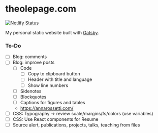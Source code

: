 # theolepage.com

[![Netlify Status](https://api.netlify.com/api/v1/badges/dbe53215-22d8-4df4-9d69-32fa66f826a3/deploy-status)](https://app.netlify.com/sites/theolepagecom/deploys)

My personal static website built with [Gatsby](https://www.gatsbyjs.com/).

### To-Do

- [ ] Blog: comments
- [ ] Blog: improve posts
    - [ ] Code
        - [ ] Copy to clipboard button
        - [ ] Header with title and language
        - [ ] Show line numbers
    - [ ] Sidenotes
    - [ ] Blockquotes
    - [ ] Captions for figures and tables
    - https://annarossetti.com/
- [ ] CSS: Typography -> review scale/margins/fs/colors (use variables)
- [ ] CSS: Use React components for Resume
- [ ] Source alert, publications, projects, talks, teaching from files